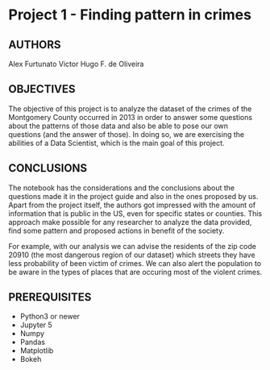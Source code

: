 # Project 1 - Finding pattern in crimes

## AUTHORS

Alex Furtunato
Victor Hugo F. de Oliveira


## OBJECTIVES

The objective of this project is to analyze the dataset of the crimes of the Montgomery County occurred in 2013 in order to answer some questions about the patterns of those data and also be able to pose our own questions (and the answer of those). In doing so, we are exercising the abilities of a Data Scientist, which is the main goal of this project.


## CONCLUSIONS

The notebook has the considerations and the conclusions about the questions made it in the project guide and also in the ones proposed by us. 
Apart from the project itself, the authors got impressed with the amount of information that is public in the US, even for specific states or counties. This approach make possible for any researcher to analyze the data provided, find some pattern and proposed actions in benefit of the society.

For example, with our analysis we can advise the residents of the zip code 20910 (the most dangerous region of our dataset) which streets they have less probability of been victim of crimes. We can also alert the population to be aware in the types of places that are occuring most of the violent crimes.

## PREREQUISITES

- Python3 or newer
- Jupyter 5
- Numpy
- Pandas
- Matplotlib
- Bokeh